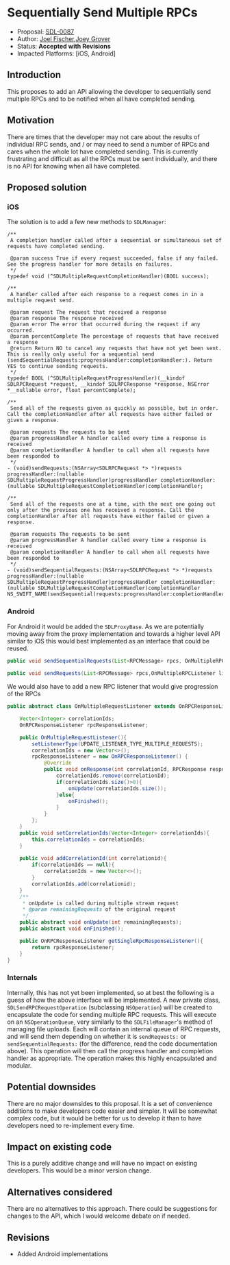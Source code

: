 # Sequentially Send Multiple RPCs

* Proposal: [SDL-0087](0087-send-multiple-rpcs-ios.md)
* Author: [Joel Fischer](https://github.com/joeljfischer),[Joey Grover](https://github.com/joeygrover) 
* Status: **Accepted with Revisions**
* Impacted Platforms: [iOS, Android]

## Introduction

This proposes to add an API allowing the developer to sequentially send multiple RPCs and to be notified when all have completed sending.

## Motivation

There are times that the developer may not care about the results of individual RPC sends, and / or may need to send a number of RPCs and cares when the whole lot have completed sending. This is currently frustrating and difficult as all the RPCs must be sent individually, and there is no API for knowing when all have completed.

## Proposed solution

### iOS

The solution is to add a few new methods to `SDLManager`:

```objc
/**
 A completion handler called after a sequential or simultaneous set of requests have completed sending.

 @param success True if every request succeeded, false if any failed. See the progress handler for more details on failures.
 */
typedef void (^SDLMultipleRequestCompletionHandler)(BOOL success);

/**
 A handler called after each response to a request comes in in a multiple request send.

 @param request The request that received a response
 @param response The response received
 @param error The error that occurred during the request if any occurred.
 @param percentComplete The percentage of requests that have received a response
 @return Return NO to cancel any requests that have not yet been sent. This is really only useful for a sequential send (sendSequentialRequests:progressHandler:completionHandler:). Return YES to continue sending requests.
 */
typedef BOOL (^SDLMultipleRequestProgressHandler)(__kindof SDLRPCRequest *request, __kindof SDLRPCResponse *response, NSError *__nullable error, float percentComplete);

/**
 Send all of the requests given as quickly as possible, but in order. Call the completionHandler after all requests have either failed or given a response.

 @param requests The requests to be sent
 @param progressHandler A handler called every time a response is received
 @param completionHandler A handler to call when all requests have been responded to
 */
- (void)sendRequests:(NSArray<SDLRPCRequest *> *)requests progressHandler:(nullable SDLMultipleRequestProgressHandler)progressHandler completionHandler:(nullable SDLMultipleRequestCompletionHandler)completionHandler;

/**
 Send all of the requests one at a time, with the next one going out only after the previous one has received a response. Call the completionHandler after all requests have either failed or given a response.

 @param requests The requests to be sent
 @param progressHandler A handler called every time a response is received
 @param completionHandler A handler to call when all requests have been responded to
 */
- (void)sendSequentialRequests:(NSArray<SDLRPCRequest *> *)requests progressHandler:(nullable SDLMultipleRequestProgressHandler)progressHandler completionHandler:(nullable SDLMultipleRequestCompletionHandler)completionHandler NS_SWIFT_NAME(sendSequential(requests:progressHandler:completionHandler:));
```
### Android

For Android it would be added the `SDLProxyBase`. As we are potentially moving away from the proxy implementation and towards a higher level API similar to iOS this would best implemented as an interface that could be reused.

```java
public void sendSequentialRequests(List<RPCMessage> rpcs, OnMultipleRPCListener listener );
		
public void sendRequests(List<RPCMessage> rpcs,OnMultipleRPCListener listener);

```

We would also have to add a new RPC listener that would give progression of the RPCs

```java
public abstract class OnMultipleRequestListener extends OnRPCResponseListener {

    Vector<Integer> correlationIds;
    OnRPCResponseListener rpcResponseListener;

    public OnMultipleRequestListener(){
        setListenerType(UPDATE_LISTENER_TYPE_MULTIPLE_REQUESTS);
        correlationIds = new Vector<>();
        rpcResponseListener = new OnRPCResponseListener() {
            @Override
            public void onResponse(int correlationId, RPCResponse response) {
                correlationIds.remove(correlationId);
                if(correlationIds.size()>0){
                    onUpdate(correlationIds.size());
                }else{
                    onFinished();
                }
            }
        };
    }
    public void setCorrelationIds(Vector<Integer> correlationIds){
        this.correlationIds = correlationIds;
    }
    
    public void addCorrelationId(int correlationid){
        if(correlationIds == null){
            correlationIds = new Vector<>();
        }
        correlationIds.add(correlationid);
    }
    /**
     * onUpdate is called during multiple stream request
     * @param remainingRequests of the original request
     */
    public abstract void onUpdate(int remainingRequests);
    public abstract void onFinished();

    public OnRPCResponseListener getSingleRpcResponseListener(){
        return rpcResponseListener;
    }
}

```

### Internals

Internally, this has not yet been implemented, so at best the following is a guess of how the above interface will be implemented. A new private class, `SDLSendRPCRequestOperation` (subclassing `NSOperation`) will be created to encapsulate the code for sending multiple RPC requests. This will execute on an `NSOperationQueue`, very similarly to the `SDLFileManager`'s method of managing file uploads. Each will contain an internal queue of RPC requests, and will send them depending on whether it is `sendRequests:` or `sendSequentialRequests:` (for the difference, read the code documentation above). This operation will then call the progress handler and completion handler as appropriate. The operation makes this highly encapsulated and modular.

## Potential downsides

There are no major downsides to this proposal. It is a set of convenience additions to make developers code easier and simpler. It will be somewhat complex code, but it would be better for us to develop it than to have developers need to re-implement every time.

## Impact on existing code

This is a purely additive change and will have no impact on existing developers. This would be a minor version change.

## Alternatives considered

There are no alternatives to this approach. There could be suggestions for changes to the API, which I would welcome debate on if needed.

## Revisions
- Added Android implementations
